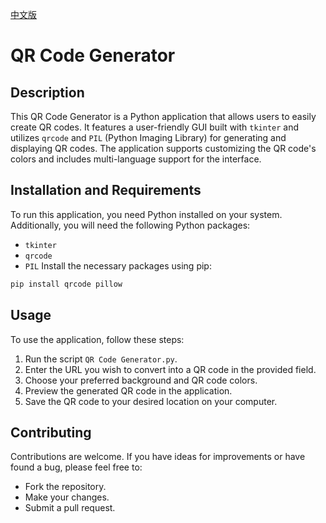 [中文版](README.zh.md)

# QR Code Generator

## Description
This QR Code Generator is a Python application that allows users to easily create QR codes. It features a user-friendly GUI built with `tkinter` and utilizes `qrcode` and `PIL` (Python Imaging Library) for generating and displaying QR codes. The application supports customizing the QR code's colors and includes multi-language support for the interface.

## Installation and Requirements
To run this application, you need Python installed on your system. Additionally, you will need the following Python packages:
- `tkinter`
- `qrcode`
- `PIL`
Install the necessary packages using pip:
```bash
pip install qrcode pillow
```

## Usage

To use the application, follow these steps:
1. Run the script `QR Code Generator.py`.
2. Enter the URL you wish to convert into a QR code in the provided field.
3. Choose your preferred background and QR code colors.
4. Preview the generated QR code in the application.
5. Save the QR code to your desired location on your computer.

## Contributing

Contributions are welcome. If you have ideas for improvements or have found a bug, please feel free to:
- Fork the repository.
- Make your changes.
- Submit a pull request.


